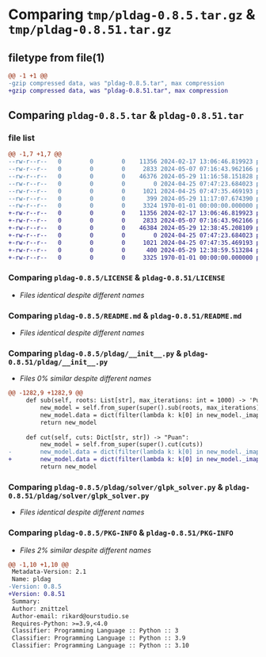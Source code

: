 # Comparing `tmp/pldag-0.8.5.tar.gz` & `tmp/pldag-0.8.51.tar.gz`

## filetype from file(1)

```diff
@@ -1 +1 @@
-gzip compressed data, was "pldag-0.8.5.tar", max compression
+gzip compressed data, was "pldag-0.8.51.tar", max compression
```

## Comparing `pldag-0.8.5.tar` & `pldag-0.8.51.tar`

### file list

```diff
@@ -1,7 +1,7 @@
--rw-r--r--   0        0        0    11356 2024-02-17 13:06:46.819923 pldag-0.8.5/LICENSE
--rw-r--r--   0        0        0     2833 2024-05-07 07:16:43.962166 pldag-0.8.5/README.md
--rw-r--r--   0        0        0    46376 2024-05-29 11:16:58.151828 pldag-0.8.5/pldag/__init__.py
--rw-r--r--   0        0        0        0 2024-04-25 07:47:23.684023 pldag-0.8.5/pldag/solver/__init__.py
--rw-r--r--   0        0        0     1021 2024-04-25 07:47:35.469193 pldag-0.8.5/pldag/solver/glpk_solver.py
--rw-r--r--   0        0        0      399 2024-05-29 11:17:07.674390 pldag-0.8.5/pyproject.toml
--rw-r--r--   0        0        0     3324 1970-01-01 00:00:00.000000 pldag-0.8.5/PKG-INFO
+-rw-r--r--   0        0        0    11356 2024-02-17 13:06:46.819923 pldag-0.8.51/LICENSE
+-rw-r--r--   0        0        0     2833 2024-05-07 07:16:43.962166 pldag-0.8.51/README.md
+-rw-r--r--   0        0        0    46384 2024-05-29 12:38:45.208109 pldag-0.8.51/pldag/__init__.py
+-rw-r--r--   0        0        0        0 2024-04-25 07:47:23.684023 pldag-0.8.51/pldag/solver/__init__.py
+-rw-r--r--   0        0        0     1021 2024-04-25 07:47:35.469193 pldag-0.8.51/pldag/solver/glpk_solver.py
+-rw-r--r--   0        0        0      400 2024-05-29 12:38:59.513284 pldag-0.8.51/pyproject.toml
+-rw-r--r--   0        0        0     3325 1970-01-01 00:00:00.000000 pldag-0.8.51/PKG-INFO
```

### Comparing `pldag-0.8.5/LICENSE` & `pldag-0.8.51/LICENSE`

 * *Files identical despite different names*

### Comparing `pldag-0.8.5/README.md` & `pldag-0.8.51/README.md`

 * *Files identical despite different names*

### Comparing `pldag-0.8.5/pldag/__init__.py` & `pldag-0.8.51/pldag/__init__.py`

 * *Files 0% similar despite different names*

```diff
@@ -1282,9 +1282,9 @@
     def sub(self, roots: List[str], max_iterations: int = 1000) -> 'Puan':
         new_model = self.from_super(super().sub(roots, max_iterations))
         new_model.data = dict(filter(lambda k: k[0] in new_model._imap, self.data.items()))
         return new_model
         
     def cut(self, cuts: Dict[str, str]) -> "Puan":
         new_model = self.from_super(super().cut(cuts))
-        new_model.data = dict(filter(lambda k: k[0] in new_model._imap, self.data))
+        new_model.data = dict(filter(lambda k: k[0] in new_model._imap, self.data.items()))
         return new_model
```

### Comparing `pldag-0.8.5/pldag/solver/glpk_solver.py` & `pldag-0.8.51/pldag/solver/glpk_solver.py`

 * *Files identical despite different names*

### Comparing `pldag-0.8.5/PKG-INFO` & `pldag-0.8.51/PKG-INFO`

 * *Files 2% similar despite different names*

```diff
@@ -1,10 +1,10 @@
 Metadata-Version: 2.1
 Name: pldag
-Version: 0.8.5
+Version: 0.8.51
 Summary: 
 Author: znittzel
 Author-email: rikard@ourstudio.se
 Requires-Python: >=3.9,<4.0
 Classifier: Programming Language :: Python :: 3
 Classifier: Programming Language :: Python :: 3.9
 Classifier: Programming Language :: Python :: 3.10
```

